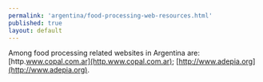 ```yaml
--- 
permalink: 'argentina/food-processing-web-resources.html' 
published: true 
layout: default
---
```

Among food processing related websites in Argentina are: [http.www.copal.com.ar](http.www.copal.com.ar); [http://www.adepia.org](http://www.adepia.org).
